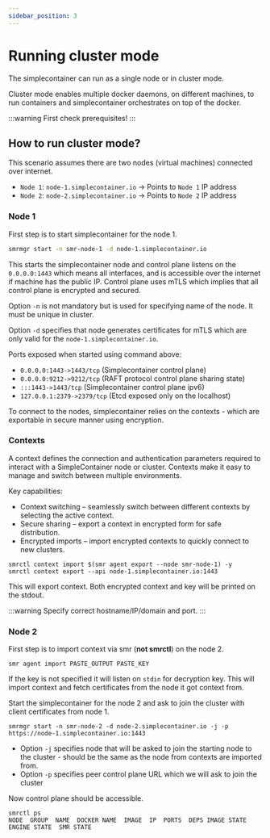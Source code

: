 ```yaml
---
sidebar_position: 3
---
```


# Running cluster mode

The simplecontainer can run as a single node or in cluster mode.

Cluster mode enables multiple docker daemons, on different machines, to run containers and simplecontainer orchestrates on top of the docker.

:::warning
First check prerequisites!
:::

## How to run cluster mode?

This scenario assumes there are two nodes (virtual machines) connected over internet.

- `Node 1`: `node-1.simplecontainer.io` -> Points to `Node 1` IP address
- `Node 2`: `node-2.simplecontainer.io` -> Points to `Node 2` IP address

### Node 1

First step is to start simplecontainer for the node 1.

```bash
smrmgr start -n smr-node-1 -d node-1.simplecontainer.io
```

This starts the simplecontainer node and control plane listens on the `0.0.0.0:1443` which means all interfaces,
and is accessible over the internet if machine has the public IP. Control plane uses mTLS which implies that all
control plane is encrypted and secured.

Option `-n` is not mandatory but is used for specifying name of the node. It must be unique in cluster.

Option `-d` specifies that node generates certificates for mTLS which are only valid for the `node-1.simplecontainer.io`.

Ports exposed when started using command above:

- `0.0.0.0:1443->1443/tcp` (Simplecontainer control plane)
- `0.0.0.0:9212->9212/tcp` (RAFT protocol control plane sharing state)
- `:::1443->1443/tcp` (Simplecontainer control plane ipv6)
- `127.0.0.1:2379->2379/tcp` (Etcd exposed only on the localhost)

To connect to the nodes, simplecontainer relies on the contexts - which are exportable in secure manner using encryption.

### Contexts
A context defines the connection and authentication parameters required to interact with a SimpleContainer node or cluster.
Contexts make it easy to manage and switch between multiple environments.

Key capabilities:

- Context switching – seamlessly switch between different contexts by selecting the active context.
- Secure sharing – export a context in encrypted form for safe distribution.
- Encrypted imports – import encrypted contexts to quickly connect to new clusters.

```cgo title="Context needs to be imported from smr agent first (on the same machine), then can be exported to other machines"
smrctl context import $(smr agent export --node smr-node-1) -y
smrctl context export --api node-1.simplecontainer.io:1443
```

This will export context. Both encrypted context and key will be printed on the stdout.

:::warning
Specify correct hostname/IP/domain and port.
:::

### Node 2

First step is to import context via smr (**not smrctl**) on the node 2.

```cgo
smr agent import PASTE_OUTPUT PASTE_KEY
```

If the key is not specified it will listen on `stdin` for decryption key.
This will import context and fetch certificates from the node it got context from.

Start the simplecontainer for the node 2 and ask to join the cluster with client certificates from node 1.

```cgo
smrmgr start -n smr-node-2 -d node-2.simplecontainer.io -j -p https://node-1.simplecontainer.io:1443
```

- Option `-j` specifies node that will be asked to join the starting node to the cluster - should be the same as the node from
contexts are imported from.
- Option `-p` specifies peer control plane URL which we will ask to join the cluster

Now control plane should be accessible.

```cgo title="The smrctl ps command is used to list all containers in the cluster"
smrctl ps
NODE  GROUP  NAME  DOCKER NAME  IMAGE  IP  PORTS  DEPS IMAGE STATE ENGINE STATE  SMR STATE  
```
